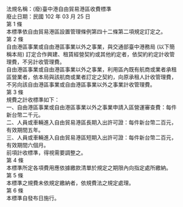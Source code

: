 法規名稱：(廢)臺中港自由貿易港區收費標準  
廢止日期：民國 102 年 03 月 25 日  
第 1 條  
本標準依自由貿易港區設置管理條例第四十二條第二項規定訂定之。  
第 2 條  
自由港區事業或自由港區事業以外之事業，與交通部臺中港務局 (以下簡  
稱本局) 訂定合作興建、租賃經營契約或其他約定者，依契約約定計收管  
理費，不另計收管理費。  
自由港區事業或自由港區事業以外之事業，利用區內既有航商或業者承租  
區營業者，依本局與該航商或業者訂定之契約，向原承租人計收管理費，  
不另向該自由港區事業或自由港區事業以外之事業計收管理費。  
第 3 條  
規費之計收標準如下：  
一、自由港區事業或自由港區事業以外之事業申請入區營運審查費：每件  
新台幣二千元。  
二、人員或車輛進入自由貿易港區長期入出許可證：每件新台幣二百元，  
有效期間五年。  
三、人員或車輛進入自由貿易港區短期入出許可證：每件新台幣二百元，  
有效期間六個月。  
前項計收標準，得視需要調整之。  
第 4 條  
本標準所定各項費用應依據繳款清單於規定之期限內向指定處所繳納。  
第 5 條  
本標準之規費未依規定繳納者，依規費法之規定處理。  
第 6 條  
本標準自發布日施行。  


